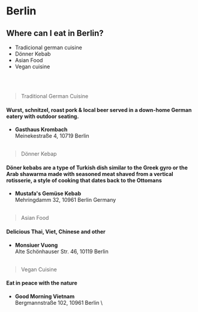 # Berlin<br>

## Where can I eat in Berlin?<br>

+ Tradicional german cuisine
+ Dönner Kebab
+ Asian Food
+ Vegan cuisine

<br>
<br>


> Traditional German Cuisine

#### Wurst, schnitzel, roast pork & local beer served in a down-home German eatery with outdoor seating.

- **Gasthaus Krombach** \
Meinekestraße 4, 10719 Berlin \
![]()


> Dönner Kebap

#### Döner kebabs are a type of Turkish dish similar to the Greek gyro or the Arab shawarma made with seasoned meat shaved from a vertical rotisserie, a style of cooking that dates back to the Ottomans

- **Mustafa's Gemüse Kebab** \
Mehringdamm 32, 10961 Berlin Germany \
![]()


> Asian Food

#### Delicious Thai, Viet, Chinese and other 

- **Monsiuer Vuong** \
Alte Schönhauser Str. 46, 10119 Berlin \
![]()


> Vegan Cuisine

#### Eat in peace with the nature

- **Good Morning Vietnam** \
Bergmannstraße 102, 10961 Berlin \

 



